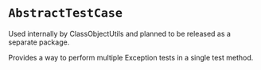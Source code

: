 # `AbstractTestCase`

Used internally by ClassObjectUtils and planned to be released as a
separate package.

Provides a way to perform multiple Exception tests in a single test
method.